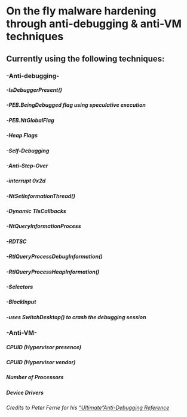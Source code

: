 # On the fly malware hardening through anti-debugging & anti-VM techniques
 
## Currently using the following techniques:<br />
### -Anti-debugging-<br />
##### -IsDebuggerPresent()<br />
##### -PEB.BeingDebugged flag using speculative execution<br />
##### -PEB.NtGlobalFlag<br />
##### -Heap Flags<br />
##### -Self-Debugging<br />
##### -Anti-Step-Over<br />
##### -interrupt 0x2d<br />
##### -NtSetInformationThread()<br />
##### -Dynamic TlsCallbacks<br />
##### -NtQueryInformationProcess<br />
##### -RDTSC<br />
##### -RtlQueryProcessDebugInformation()<br />
##### -RtlQueryProcessHeapInformation()<br />
##### -Selectors<br />
##### -BlockInput<br />
##### -uses SwitchDesktop() to crash the debugging session<br />
### -Anti-VM-<br />
##### CPUID _(Hypervisor presence)_
##### CPUID _(Hypervisor vendor)_
##### Number of Processors
##### Device Drivers


_Credits to Peter Ferrie for his [“Ultimate”Anti-Debugging Reference](http://pferrie.host22.com/papers/antidebug.pdf)_
